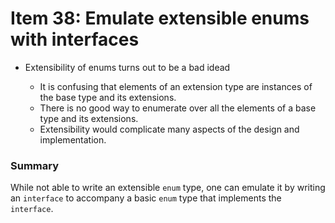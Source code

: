 # Item 38: Emulate extensible enums with interfaces

<ul>
    <li>Extensibility of enums turns out to be a bad idead</li>
    <ul>
        <li>It is confusing that elements of an extension type are instances of the base type and its extensions.</li>
        <li>There is no good way to enumerate over all the elements of a base type and its extensions.</li>
        <li>Extensibility would complicate many aspects of the design and implementation.</li>
    </ul>
</ul>

### Summary
While not able to write an extensible <code>enum</code> type, one can emulate it by writing an <code>interface</code> to accompany a basic <code>enum</code> type that implements the <code>interface</code>.